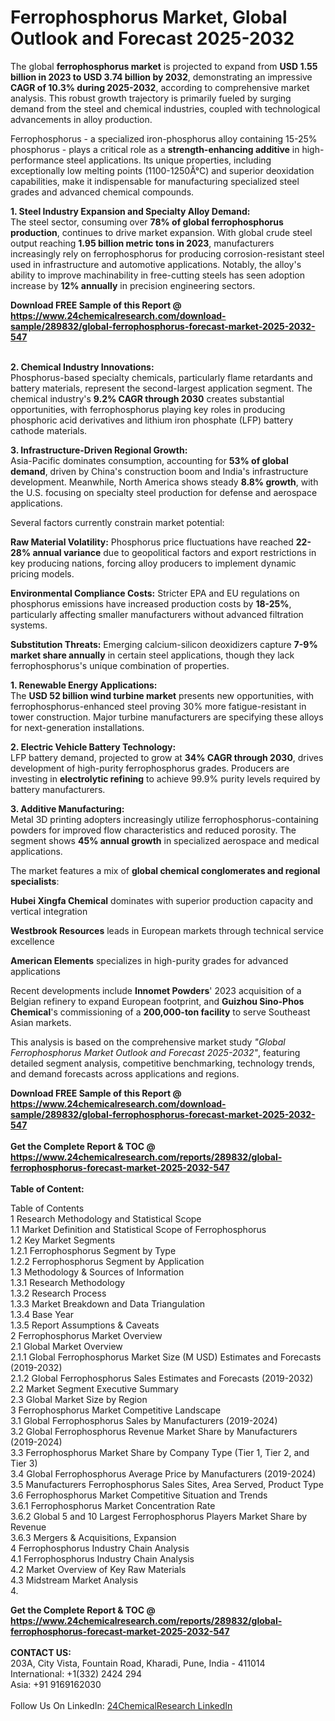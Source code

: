 <h1>Ferrophosphorus Market, Global Outlook and Forecast 2025-2032</h1><p>The global <strong>ferrophosphorus market</strong> is projected to expand from <strong>USD 1.55 billion in 2023 to USD 3.74 billion by 2032</strong>, demonstrating an impressive <strong>CAGR of 10.3% during 2025-2032</strong>, according to comprehensive market analysis. This robust growth trajectory is primarily fueled by surging demand from the steel and chemical industries, coupled with technological advancements in alloy production.</p><p>Ferrophosphorus - a specialized iron-phosphorus alloy containing 15-25% phosphorus - plays a critical role as a <strong>strength-enhancing additive</strong> in high-performance steel applications. Its unique properties, including exceptionally low melting points (1100-1250Â°C) and superior deoxidation capabilities, make it indispensable for manufacturing specialized steel grades and advanced chemical compounds.</p><p><strong>1. Steel Industry Expansion and Specialty Alloy Demand:</strong><br>
The steel sector, consuming over <strong>78% of global ferrophosphorus production</strong>, continues to drive market expansion. With global crude steel output reaching <strong>1.95 billion metric tons in 2023</strong>, manufacturers increasingly rely on ferrophosphorus for producing corrosion-resistant steel used in infrastructure and automotive applications. Notably, the alloy's ability to improve machinability in free-cutting steels has seen adoption increase by <strong>12% annually</strong> in precision engineering sectors.</p><div><b>Download FREE Sample of this Report @ 
            <a href="https://www.24chemicalresearch.com/download-sample/289832/global-ferrophosphorus-forecast-market-2025-2032-547">
            https://www.24chemicalresearch.com/download-sample/289832/global-ferrophosphorus-forecast-market-2025-2032-547</a></b></div><br><p><strong>2. Chemical Industry Innovations:</strong><br>
Phosphorus-based specialty chemicals, particularly flame retardants and battery materials, represent the second-largest application segment. The chemical industry's <strong>9.2% CAGR through 2030</strong> creates substantial opportunities, with ferrophosphorus playing key roles in producing phosphoric acid derivatives and lithium iron phosphate (LFP) battery cathode materials.</p><p><strong>3. Infrastructure-Driven Regional Growth:</strong><br>
Asia-Pacific dominates consumption, accounting for <strong>53% of global demand</strong>, driven by China's construction boom and India's infrastructure development. Meanwhile, North America shows steady <strong>8.8% growth</strong>, with the U.S. focusing on specialty steel production for defense and aerospace applications.</p><p>Several factors currently constrain market potential:</p><p><strong>Raw Material Volatility:</strong> Phosphorus price fluctuations have reached <strong>22-28% annual variance</strong> due to geopolitical factors and export restrictions in key producing nations, forcing alloy producers to implement dynamic pricing models.</p><p><strong>Environmental Compliance Costs:</strong> Stricter EPA and EU regulations on phosphorus emissions have increased production costs by <strong>18-25%</strong>, particularly affecting smaller manufacturers without advanced filtration systems.</p><p><strong>Substitution Threats:</strong> Emerging calcium-silicon deoxidizers capture <strong>7-9% market share annually</strong> in certain steel applications, though they lack ferrophosphorus's unique combination of properties.</p><p><strong>1. Renewable Energy Applications:</strong><br>
The <strong>USD 52 billion wind turbine market</strong> presents new opportunities, with ferrophosphorus-enhanced steel proving 30% more fatigue-resistant in tower construction. Major turbine manufacturers are specifying these alloys for next-generation installations.</p><p><strong>2. Electric Vehicle Battery Technology:</strong><br>
LFP battery demand, projected to grow at <strong>34% CAGR through 2030</strong>, drives development of high-purity ferrophosphorus grades. Producers are investing in <strong>electrolytic refining</strong> to achieve 99.9% purity levels required by battery manufacturers.</p><p><strong>3. Additive Manufacturing:</strong><br>
Metal 3D printing adopters increasingly utilize ferrophosphorus-containing powders for improved flow characteristics and reduced porosity. The segment shows <strong>45% annual growth</strong> in specialized aerospace and medical applications.</p><p>The market features a mix of <strong>global chemical conglomerates and regional specialists</strong>:</p><p><strong>Hubei Xingfa Chemical</strong> dominates with superior production capacity and vertical integration</p><p><strong>Westbrook Resources</strong> leads in European markets through technical service excellence</p><p><strong>American Elements</strong> specializes in high-purity grades for advanced applications</p><p>Recent developments include <strong>Innomet Powders</strong>' 2023 acquisition of a Belgian refinery to expand European footprint, and <strong>Guizhou Sino-Phos Chemical</strong>'s commissioning of a <strong>200,000-ton facility</strong> to serve Southeast Asian markets.</p><p>This analysis is based on the comprehensive market study <em>"Global Ferrophosphorus Market Outlook and Forecast 2025-2032"</em>, featuring detailed segment analysis, competitive benchmarking, technology trends, and demand forecasts across applications and regions.</p><div><b>Download FREE Sample of this Report @ 
            <a href="https://www.24chemicalresearch.com/download-sample/289832/global-ferrophosphorus-forecast-market-2025-2032-547">
            https://www.24chemicalresearch.com/download-sample/289832/global-ferrophosphorus-forecast-market-2025-2032-547</a></b></div><br><div><b>Get the Complete Report & TOC @ 
            <a href="https://www.24chemicalresearch.com/reports/289832/global-ferrophosphorus-forecast-market-2025-2032-547">
            https://www.24chemicalresearch.com/reports/289832/global-ferrophosphorus-forecast-market-2025-2032-547</a></b></div><br>
            <b>Table of Content:</b><p>Table of Contents<br />
1 Research Methodology and Statistical Scope<br />
1.1 Market Definition and Statistical Scope of Ferrophosphorus<br />
1.2 Key Market Segments<br />
1.2.1 Ferrophosphorus Segment by Type<br />
1.2.2 Ferrophosphorus Segment by Application<br />
1.3 Methodology & Sources of Information<br />
1.3.1 Research Methodology<br />
1.3.2 Research Process<br />
1.3.3 Market Breakdown and Data Triangulation<br />
1.3.4 Base Year<br />
1.3.5 Report Assumptions & Caveats<br />
2 Ferrophosphorus Market Overview<br />
2.1 Global Market Overview<br />
2.1.1 Global Ferrophosphorus Market Size (M USD) Estimates and Forecasts (2019-2032)<br />
2.1.2 Global Ferrophosphorus Sales Estimates and Forecasts (2019-2032)<br />
2.2 Market Segment Executive Summary<br />
2.3 Global Market Size by Region<br />
3 Ferrophosphorus Market Competitive Landscape<br />
3.1 Global Ferrophosphorus Sales by Manufacturers (2019-2024)<br />
3.2 Global Ferrophosphorus Revenue Market Share by Manufacturers (2019-2024)<br />
3.3 Ferrophosphorus Market Share by Company Type (Tier 1, Tier 2, and Tier 3)<br />
3.4 Global Ferrophosphorus Average Price by Manufacturers (2019-2024)<br />
3.5 Manufacturers Ferrophosphorus Sales Sites, Area Served, Product Type<br />
3.6 Ferrophosphorus Market Competitive Situation and Trends<br />
3.6.1 Ferrophosphorus Market Concentration Rate<br />
3.6.2 Global 5 and 10 Largest Ferrophosphorus Players Market Share by Revenue<br />
3.6.3 Mergers & Acquisitions, Expansion<br />
4 Ferrophosphorus Industry Chain Analysis<br />
4.1 Ferrophosphorus Industry Chain Analysis<br />
4.2 Market Overview of Key Raw Materials<br />
4.3 Midstream Market Analysis<br />
4.</p><div><b>Get the Complete Report & TOC @ 
            <a href="https://www.24chemicalresearch.com/reports/289832/global-ferrophosphorus-forecast-market-2025-2032-547">
            https://www.24chemicalresearch.com/reports/289832/global-ferrophosphorus-forecast-market-2025-2032-547</a></b></div><br><b>CONTACT US:</b><br>
            203A, City Vista, Fountain Road, Kharadi, Pune, India - 411014<br>
            International: +1(332) 2424 294<br>
            Asia: +91 9169162030 <br><br>
            Follow Us On LinkedIn: <a href="https://www.linkedin.com/company/24chemicalresearch/">24ChemicalResearch LinkedIn</a>